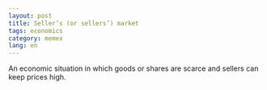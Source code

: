 ```yaml
---
layout: post
title: Seller’s (or sellers’) market
tags: economics
category: memex
lang: en
---
```


An economic situation in which goods or shares are scarce and sellers can keep prices high.
